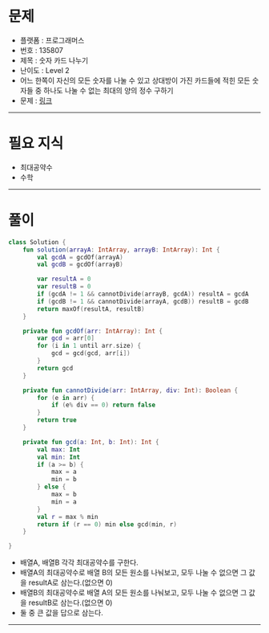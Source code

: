 # 문제
- 플랫폼 : 프로그래머스
- 번호 : 135807
- 제목 : 숫자 카드 나누기
- 난이도 : Level 2
- 어느 한쪽이 자신의 모든 숫자를 나눌 수 있고 상대방이 가진 카드들에 적힌 모든 숫자들 중 하나도 나눌 수 없는 최대의 양의 정수 구하기
- 문제 : <a href="https://school.programmers.co.kr/learn/courses/30/lessons/135807" target="_blank">링크</a>

---

# 필요 지식
- 최대공약수
- 수학

---

# 풀이
```kotlin
class Solution {
    fun solution(arrayA: IntArray, arrayB: IntArray): Int {
        val gcdA = gcdOf(arrayA)
        val gcdB = gcdOf(arrayB)

        var resultA = 0
        var resultB = 0
        if (gcdA != 1 && cannotDivide(arrayB, gcdA)) resultA = gcdA
        if (gcdB != 1 && cannotDivide(arrayA, gcdB)) resultB = gcdB
        return maxOf(resultA, resultB)
    }

    private fun gcdOf(arr: IntArray): Int {
        var gcd = arr[0]
        for (i in 1 until arr.size) {
            gcd = gcd(gcd, arr[i])
        }
        return gcd
    }

    private fun cannotDivide(arr: IntArray, div: Int): Boolean {
        for (e in arr) {
            if (e% div == 0) return false
        }
        return true
    }

    private fun gcd(a: Int, b: Int): Int {
        val max: Int
        val min: Int
        if (a >= b) {
            max = a
            min = b
        } else {
            max = b
            min = a
        }
        val r = max % min
        return if (r == 0) min else gcd(min, r)
    }

}
```
- 배열A, 배열B 각각 최대공약수를 구한다.
- 배열A의 최대공약수로 배열 B의 모든 원소를 나눠보고, 모두 나눌 수 없으면 그 값을 resultA로 삼는다.(없으면 0)
- 배열B의 최대공약수로 배열 A의 모든 원소를 나눠보고, 모두 나눌 수 없으면 그 값을 resultB로 삼는다.(없으면 0)
- 둘 중 큰 값을 답으로 삼는다.

---
